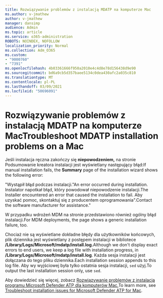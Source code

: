 ```yaml
---
title: Rozwiązywanie problemów z instalacją MDATP na komputerze Mac
ms.author: v-jmathew
author: v-jmathew
manager: dansimp
audience: Admin
ms.topic: article
ms.service: o365-administration
ROBOTS: NOINDEX, NOFOLLOW
localization_priority: Normal
ms.collection: Adm_O365
ms.custom:
- "9000760"
- "7391"
ms.openlocfilehash: 4b03361666f950a2010e4c4d8e78d156438d9e90
ms.sourcegitcommit: bd6a9cb5d357baee5134c0dea430afc2a035c810
ms.translationtype: MT
ms.contentlocale: pl-PL
ms.lasthandoff: 03/09/2021
ms.locfileid: "50696091"
---
```

# <a name="troubleshoot-mdatp-installation-problems-on-a-mac"></a><span data-ttu-id="95486-102">Rozwiązywanie problemów z instalacją MDATP na komputerze Mac</span><span class="sxs-lookup"><span data-stu-id="95486-102">Troubleshoot MDATP installation problems on a Mac</span></span>

<span data-ttu-id="95486-103">Jeśli instalacja ręczna zakończy się **niepowodzeniem,** na stronie Podsumowanie kreatora instalacji jest wyświetlany następujący błąd:</span><span class="sxs-lookup"><span data-stu-id="95486-103">If manual installation fails, the **Summary** page of the installation wizard shows the following error:</span></span>

<span data-ttu-id="95486-104">"Wystąpił błąd podczas instalacji.</span><span class="sxs-lookup"><span data-stu-id="95486-104">"An error occurred during installation.</span></span> <span data-ttu-id="95486-105">Instalator napotkał błąd, który powodował niepowodzenie instalacji.</span><span class="sxs-lookup"><span data-stu-id="95486-105">The Installer encountered an error that caused the installation to fail.</span></span> <span data-ttu-id="95486-106">Aby uzyskać pomoc, skontaktuj się z producentem oprogramowania".</span><span class="sxs-lookup"><span data-stu-id="95486-106">Contact the software manufacturer for assistance."</span></span>

<span data-ttu-id="95486-107">W przypadku wdrożeń MDM na stronie przedstawiono również ogólny błąd instalacji.</span><span class="sxs-lookup"><span data-stu-id="95486-107">For MDM deployments, the page shows a generic installation failure, too.</span></span>

<span data-ttu-id="95486-108">Chociaż nie są wyświetlane dokładne błędy dla użytkowników końcowych, plik dziennika jest wyświetlany z postępem instalacji w bibliotece **/Library/Logs/Microsoft/mdatp/install.log.**</span><span class="sxs-lookup"><span data-stu-id="95486-108">Although we don't display exact errors to end users, we keep a log file with installation progress, in **/Library/Logs/Microsoft/mdatp/install.log**.</span></span> <span data-ttu-id="95486-109">Każda sesja instalacji jest dołączana do tego pliku dziennika.</span><span class="sxs-lookup"><span data-stu-id="95486-109">Each installation session appends to this log file.</span></span> <span data-ttu-id="95486-110">Aby wy wyjściowej była tylko ostatnia sesja instalacji, `sed` użyj.</span><span class="sxs-lookup"><span data-stu-id="95486-110">To output the last installation session only, use `sed`.</span></span>

<span data-ttu-id="95486-111">Aby dowiedzieć się więcej, zobacz [Rozwiązywanie problemów z instalacją programu Microsoft Defender ATP dla komputerów Mac.](https://go.microsoft.com/fwlink/?linkid=2144615)</span><span class="sxs-lookup"><span data-stu-id="95486-111">To learn more, see [Troubleshoot installation issues for Microsoft Defender ATP for Mac](https://go.microsoft.com/fwlink/?linkid=2144615).</span></span>

